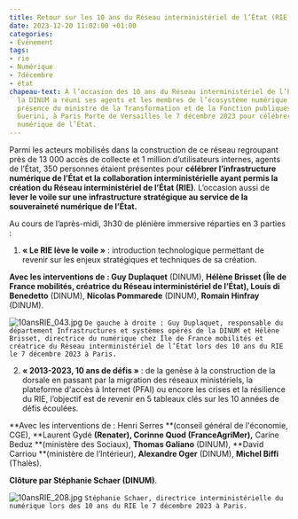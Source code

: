 ```yaml
---
title: Retour sur les 10 ans du Réseau interministériel de l’État (RIE)
date: 2023-12-20 11:02:00 +01:00
categories:
- Événement
tags:
- rie
- Numérique
- 7décembre
- état
chapeau-text: À l’occasion des 10 ans du Réseau interministériel de l’État (RIE),
  la DINUM a réuni ses agents et les membres de l’écosystème numérique public, en
  présence du ministre de la Transformation et de la Fonction publiques Stanislas
  Guerini, à Paris Porte de Versailles le 7 décembre 2023 pour célébrer l’infrastructure
  numérique de l’État.
---
```


Parmi les acteurs mobilisés dans la construction de ce réseau regroupant près de 13 000 accès de collecte et 1 million d’utilisateurs internes, agents de l’État, 350 personnes étaient présentes pour **célébrer l’infrastructure numérique de l’État et la collaboration interministérielle ayant permis la création du Réseau interministériel de l’État (RIE)**. L’occasion aussi de **lever le voile sur une infrastructure stratégique au service de la souveraineté numérique de l’État.**

Au cours de l’après-midi, 3h30 de plénière immersive réparties en 3 parties :

1. **« Le RIE lève le voile »** : introduction technologique permettant de revenir sur les enjeux stratégiques et techniques de sa création. 

**Avec les interventions de : Guy Duplaquet** (DINUM), **Hélène Brisset **(Île de France mobilités,  créatrice du Réseau interministériel de l’État),** Louis di Benedetto** (DINUM), **Nicolas Pommarede** (DINUM), **Romain Hinfray** (DINUM).

![10ansRIE_043.jpg](/uploads/10ansRIE_043.jpg)
`De gauche à droite : Guy Duplaquet, responsable du département Infrastructures et systèmes opérés de la DINUM et Hélène Brisset, directrice du numérique chez Île de France mobilités et créatrice du Réseau interministériel de l’État lors des 10 ans du RIE le 7 décembre 2023 à Paris. `

2. **« 2013-2023, 10 ans de défis »** : de la genèse à la construction de la dorsale en passant par la migration des réseaux ministériels, la plateforme d'accès à Internet (PFAI) ou encore les crises et la résilience du RIE, l’objectif est de revenir en 5 tableaux clés sur les 10 années de défis écoulées.

**Avec les interventions de : Henri Serres **(conseil général de l'économie, CGE), **Laurent Gydé **(Renater), **Corinne Quod** (FranceAgriMer),** Carine Beduz **(ministère des Sociaux), **Thomas Galiano** (DINUM), **David Carriou **(ministère de l’Intérieur), **Alexandre Oger** (DINUM), **Michel Biffi** (Thalès).

**Clôture par Stéphanie Schaer (DINUM)**.

![10ansRIE_208.jpg](/uploads/10ansRIE_208.jpg)
`Stéphanie Schaer, directrice interministérielle du numérique lors des 10 ans du RIE le 7 décembre 2023 à Paris.`

